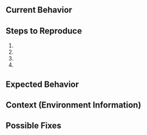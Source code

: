 <!--- Provide a general summary of the issue in the title above -->

## Current Behavior

<!--- Tell us what happens instead of the expected behavior -->

## Steps to Reproduce

<!--- Provide a link to a live example, or an unambiguous set of steps to -->
<!--- reproduce this bug. Include code to reproduce, if relevant -->

1.
2.
3.
4.

## Expected Behavior

<!--- Tell us what should happen -->

## Context (Environment Information)

<!--- How has this issue affected you? What are you trying to accomplish? -->
<!--- Providing context helps us come up with a solution that is most useful in the real world -->

## Possible Fixes

<!--- Not obligatory, but suggest a fix/reason for the bug. -->
